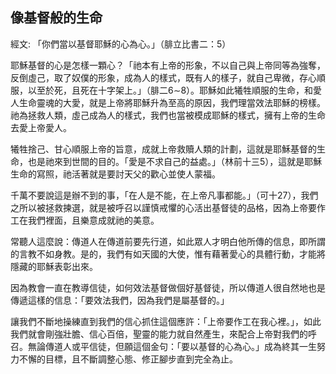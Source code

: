 ## 像基督般的生命 ##

經文: 「你們當以基督耶穌的心為心。」（腓立比書二：5）



耶穌基督的心是怎樣一顆心？「祂本有上帝的形象，不以自己與上帝同等為強奪，反倒虛己，取了奴僕的形象，成為人的樣式，既有人的樣子，就自己卑微，存心順服，以至於死，且死在十字架上。」（腓二6∼8）。耶穌如此犧牲順服的生命，和愛人生命靈魂的大愛，就是上帝將耶穌升為至高的原因，我們理當效法耶穌的榜樣。祂為拯救人類，虛己成為人的樣式，我們也當被模成耶穌的樣式，擁有上帝的生命去愛上帝愛人。

犧牲捨己、甘心順服上帝的旨意，成就上帝救贖人類的計劃，這就是耶穌基督的生命，也是祂來到世間的目的。「愛是不求自己的益處。」（林前十三5），這就是耶穌生命的寫照，祂活著就是要討天父的歡心並使人蒙福。

千萬不要說這是辦不到的事，「在人是不能，在上帝凡事都能。」（可十27），我們之所以被拯救揀選，就是被呼召以謹慎戒懼的心活出基督徒的品格，因為上帝要作工在我們裡面，且樂意成就祂的美意。

常聽人這麼說：傳道人在傳道前要先行道，如此眾人才明白他所傳的信息，即所謂的言教不如身教。是的，我們有如天國的大使，惟有藉著愛心的具體行動，才能將隱藏的耶穌表彰出來。

因為教會一直在教導信徒，如何效法基督做個好基督徒，所以傳道人很自然地也是傳遞這樣的信息：「要效法我們，因為我們是屬基督的。」

讓我們不斷地操練直到我們的信心抓住這個應許：「上帝要作工在我心裡。」，如此我們就會剛強壯膽、信心百倍，聖靈的能力就自然產生，來配合上帝對我們的呼召。無論傳道人或平信徒，但願這個金句：「要以基督的心為心。」成為終其一生努力不懈的目標，且不斷調整心態、修正腳步直到完全為止。